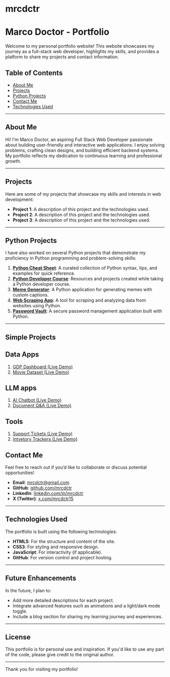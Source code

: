 # mrcdctr
# Marco Doctor - Portfolio

Welcome to my personal portfolio website! This website showcases my journey as a full-stack web developer, highlights my skills, and provides a platform to share my projects and contact information.

## Table of Contents
- [About Me](#about-me)
- [Projects](#projects)
- [Python Projects](#python-projects)
- [Contact Me](#contact-me)
- [Technologies Used](#technologies-used)

---

## About Me
Hi! I'm Marco Doctor, an aspiring Full Stack Web Developer passionate about building user-friendly and interactive web applications. I enjoy solving problems, crafting clean designs, and building efficient backend systems. My portfolio reflects my dedication to continuous learning and professional growth.

---

## Projects
Here are some of my projects that showcase my skills and interests in web development:

- **Project 1**: A description of this project and the technologies used.
- **Project 2**: A description of this project and the technologies used.
- **Project 3**: A description of this project and the technologies used.

---

## Python Projects
I have also worked on several Python projects that demonstrate my proficiency in Python programming and problem-solving skills:

1. **[Python Cheat Sheet](https://github.com/mrcdctr/python-cheat-sheet)**: A curated collection of Python syntax, tips, and examples for quick reference.
2. **[Python Developer Course](https://github.com/mrcdctr/python-developer-course)**: Resources and projects created while taking a Python developer course.
3. **[Meme Generator](https://github.com/mrcdctr/meme-generator)**: A Python application for generating memes with custom captions.
4. **[Web Scraping App](https://github.com/mrcdctr/web-scraping-app)**: A tool for scraping and analyzing data from websites using Python.
5. **[Password Vault](https://github.com/mrcdctr/password-vault)**: A secure password management application built with Python.

---
## Simple Projects

## Data Apps
1. [GDP Dashboard (Live Demo)](https://gdp-dashboard-44b0eke58uz.streamlit.app/)
2. [Movie Dataset (Live Demo)](https://movies-dataset-prn370gvp8.streamlit.app/)

## LLM apps
1. [AI Chatbot (Live Demo)](https://chatbot-h5jilvj1nwi.streamlit.app/)
2. [Document Q&A (Live Demo)](https://document-app-raqc2lfbl8i.streamlit.app/)

## Tools
1. [Support Tickets (Live Demo)](https://support-tickets-fidtk103j1r.streamlit.app/)
2. [Intvetory Trackers (Live Demo)](https://inventory-tracker-brj0h5p5ci6.streamlit.app/)
 
## Contact Me
Feel free to reach out if you’d like to collaborate or discuss potential opportunities!

- **Email**: [mrcdctr@gmail.com](mailto:mrcdctr@gmail.com)
- **GitHub**: [github.com/mrcdctr](https://github.com/mrcdctr)
- **LinkedIn**: [linkedin.com/in/mrcdctr](https://www.linkedin.com/in/mrcdctr/)
- **X (Twitter)**: [x.com/mrcdctr15](https://x.com/mrcdctr15)

---

## Technologies Used
The portfolio is built using the following technologies:
- **HTML5**: For the structure and content of the site.
- **CSS3**: For styling and responsive design.
- **JavaScript**: For interactivity (if applicable).
- **GitHub**: For version control and project hosting.

---

## Future Enhancements
In the future, I plan to:
- Add more detailed descriptions for each project.
- Integrate advanced features such as animations and a light/dark mode toggle.
- Include a blog section for sharing my learning journey and experiences.

---

## License
This portfolio is for personal use and inspiration. If you'd like to use any part of the code, please give credit to the original author.

---

Thank you for visiting my portfolio!



